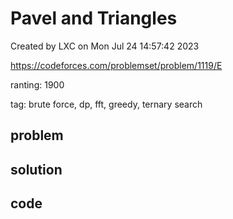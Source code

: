 # Pavel and Triangles

Created by LXC on Mon Jul 24 14:57:42 2023

https://codeforces.com/problemset/problem/1119/E

ranting: 1900

tag: brute force, dp, fft, greedy, ternary search

## problem



## solution



## code

``` cpp

```
